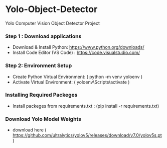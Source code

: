 # Yolo-Object-Detector
Yolo Computer Vision Object Detector Project




### Step 1 : Download applications
- Download & Install Python:  https://www.python.org/downloads/
- Install Code Editor (VS Code) : https://code.visualstudio.com/


### Step 2: Environment Setup
- Create Python Virtual Environment: ( python -m venv yoloenv )
- Activate Virtual Environment: ( yoloenv\Scripts\activate )


### Installing Required Packeges 
- Install packeges from requirements.txt : (pip install -r requirements.txt)


### Download Yolo Model Weights 
- download here ( https://github.com/ultralytics/yolov5/releases/download/v7.0/yolov5s.pt)
